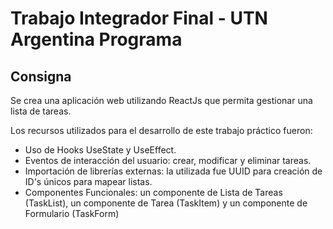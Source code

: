 # Trabajo Integrador Final - UTN Argentina Programa

## Consigna

Se crea una aplicación web utilizando ReactJs que permita gestionar una lista de tareas.

Los recursos utilizados para el desarrollo de este trabajo práctico fueron:
- Uso de Hooks UseState y UseEffect.
- Eventos de interacción del usuario: crear, modificar y eliminar tareas.
- Importación de librerías externas: la utilizada fue UUID para creación de ID's únicos para mapear listas.
- Componentes Funcionales: un componente de Lista de Tareas (TaskList), un componente de Tarea (TaskItem) y un componente de Formulario (TaskForm)
